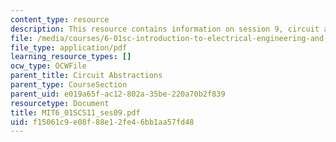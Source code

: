 ```yaml
---
content_type: resource
description: This resource contains information on session 9, circuit abstraction.
file: /media/courses/6-01sc-introduction-to-electrical-engineering-and-computer-science-i-spring-2011/f15061c9e08f88e12fe46bb1aa57fd48_MIT6_01SCS11_ses09.pdf
file_type: application/pdf
learning_resource_types: []
ocw_type: OCWFile
parent_title: Circuit Abstractions
parent_type: CourseSection
parent_uid: e019a65f-ac12-802a-35be-220a70b2f839
resourcetype: Document
title: MIT6_01SCS11_ses09.pdf
uid: f15061c9-e08f-88e1-2fe4-6bb1aa57fd48
---
```

